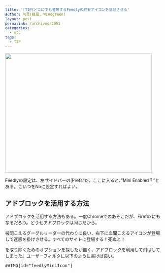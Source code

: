 ```yaml
---
title: '[TIP]どこにでも登場するFeedlyの共有アイコンを蒸発させる'
author: 녹풍(綠風, Windgreen)
layout: post
permalink: /archives/2051
categories:
  - etc
tags:
  - TIP
---
```

<img class="alignnone" alt="" src="http://dl.dropboxusercontent.com/u/15546257/blog/mytory/feedly-disable-mini.png" width="476" height="387" />

Feedlyの設定は、左サイドバーの[Prefs&#8221;だ。ここに入ると、&#8221;Mini Enabled？&#8221;とある。こいつをNoに設定すればよい。

## アドブロックを活用する方法

アドブロックを活用する方法もある。一度Chromeでのあそこだが、Firefoxにもなるだろう。どうせアドブロックは同じだから。

被聞こえるグーグルリーダーの代わりに良い、右下に血聞こえるアイコンが登場して迷惑を掛けさせる。すべてのサイトに登場する！死ぬと！

を取り除くためのオプションを探したが無く、アドブロックを利用して飛ばしてしまった。ユーザーフィルタに以下のように書けば良い。

<pre>##IMG[id="feedlyMiniIcon"]</pre>